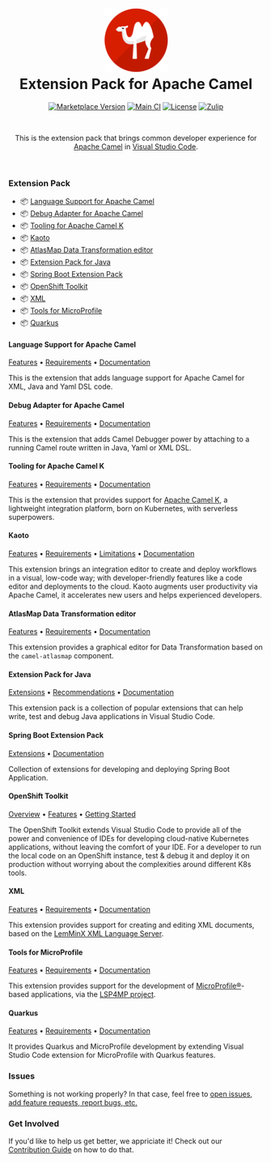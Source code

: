 <h1 align="center">
  <img width="125" height="125" src="https://raw.githubusercontent.com/camel-tooling/vscode-camel-extension-pack/main/icons/icon128.png">
  <br>
  Extension Pack for Apache Camel
</h1>

<p align="center">
  <a href="https://marketplace.visualstudio.com/items?itemName=redhat.apache-camel-extension-pack"><img src="https://img.shields.io/visual-studio-marketplace/v/redhat.apache-camel-extension-pack?style=for-the-badge" alt="Marketplace Version"/></a>
  <a href="https://github.com/camel-tooling/vscode-camel-extension-pack/actions/workflows/main.yml"><img src="https://img.shields.io/github/actions/workflow/status/camel-tooling/vscode-camel-extension-pack/main.yml?style=for-the-badge" alt="Main CI"></a>
  <a href="https://github.com/camel-tooling/vscode-camel-extension-pack/blob/main/LICENSE"><img src="https://img.shields.io/github/license/camel-tooling/vscode-camel-extension-pack?color=blue&style=for-the-badge" alt="License"/></a>
  <a href="https://camel.zulipchat.com/#narrow/stream/258729-camel-tooling"><img src="https://img.shields.io/badge/zulip-join_chat-brightgreen?color=yellow&style=for-the-badge" alt="Zulip"/></a>
</p><br/>

<p align="center">
This is the extension pack that brings common developer experience for <a href="http://camel.apache.org/">Apache Camel</a> in <a href="https://code.visualstudio.com/">Visual Studio Code</a>.
</p><br/>

### Extension Pack

- 📦 [Language Support for Apache Camel](https://marketplace.visualstudio.com/items?itemName=redhat.vscode-apache-camel)
- 📦 [Debug Adapter for Apache Camel](https://marketplace.visualstudio.com/items?itemName=redhat.vscode-debug-adapter-apache-camel)
- 📦 [Tooling for Apache Camel K](https://marketplace.visualstudio.com/items?itemName=redhat.vscode-camelk)
- 📦 [Kaoto](https://marketplace.visualstudio.com/items?itemName=redhat.vscode-kaoto)
- 📦 [AtlasMap Data Transformation editor](https://marketplace.visualstudio.com/items?itemName=redhat.atlasmap-viewer)
- 📦 [Extension Pack for Java](https://marketplace.visualstudio.com/items?itemName=vscjava.vscode-java-pack)
- 📦 [Spring Boot Extension Pack](https://marketplace.visualstudio.com/items?itemName=Pivotal.vscode-boot-dev-pack)
- 📦 [OpenShift Toolkit](https://marketplace.visualstudio.com/items?itemName=redhat.vscode-openshift-connector)
- 📦 [XML](https://marketplace.visualstudio.com/items?itemName=redhat.vscode-xml)
- 📦 [Tools for MicroProfile](https://marketplace.visualstudio.com/items?itemName=redhat.vscode-microprofile)
- 📦 [Quarkus](https://marketplace.visualstudio.com/items?itemName=redhat.vscode-quarkus)

#### Language Support for Apache Camel

<p align="left">
  <a href="https://github.com/camel-tooling/camel-lsp-client-vscode#features">Features</a> •
  <a href="https://github.com/camel-tooling/camel-lsp-client-vscode#requirements">Requirements</a> •
  <a href="https://camel-tooling.github.io/camel-lsp-client-vscode/">Documentation</a>
</p>

This is the extension that adds language support for Apache Camel for XML, Java and Yaml DSL code.

#### Debug Adapter for Apache Camel

<p align="left">
  <a href="https://github.com/camel-tooling/camel-dap-client-vscode#features">Features</a> •
  <a href="https://github.com/camel-tooling/camel-dap-client-vscode#requirements">Requirements</a> •
  <a href="https://camel-tooling.github.io/camel-dap-client-vscode/">Documentation</a>
</p>

This is the extension that adds Camel Debugger power by attaching to a running Camel route written in Java, Yaml or XML DSL.

#### Tooling for Apache Camel K

<p align="left">
  <a href="https://github.com/camel-tooling/vscode-camelk#features">Features</a> •
  <a href="https://github.com/camel-tooling/vscode-camelk#requirements">Requirements</a> •
  <a href="https://camel-tooling.github.io/vscode-camelk/">Documentation</a>
</p>

This is the extension that provides support for [Apache Camel K](https://camel.apache.org/camel-k/1.12.x/index.html), a lightweight integration platform, born on Kubernetes, with serverless superpowers.

#### Kaoto

<p align="left">
  <a href="https://github.com/KaotoIO/vscode-kaoto#features">Features</a> •
  <a href="https://github.com/KaotoIO/vscode-kaoto#prerequisites">Requirements</a> •
  <a href="https://github.com/KaotoIO/vscode-kaoto#limitations">Limitations</a> •
  <a href="https://kaoto.io/docs/">Documentation</a>
</p>

This extension brings an integration editor to create and deploy workflows in a visual, low-code way; with developer-friendly features like a code editor and deployments to the cloud. Kaoto augments user productivity via Apache Camel, it accelerates new users and helps experienced developers.

#### AtlasMap Data Transformation editor

<p align="left">
  <a href="https://github.com/jboss-fuse/vscode-atlasmap#features">Features</a> •
  <a href="https://github.com/jboss-fuse/vscode-atlasmap#prerequisites">Requirements</a> •
  <a href="https://docs.atlasmap.io">Documentation</a>
</p>

This extension provides a graphical editor for Data Transformation based on the `camel-atlasmap` component.

#### Extension Pack for Java

<p align="left">
  <a href="https://github.com/Microsoft/vscode-java-pack#extensions-included">Extensions</a> •
  <a href="https://github.com/Microsoft/vscode-java-pack#other-recommendations">Recommendations</a> •
  <a href="https://code.visualstudio.com/docs/languages/java">Documentation</a>
</p>

This extension pack is a collection of popular extensions that can help write, test and debug Java applications in Visual Studio Code.

#### Spring Boot Extension Pack

<p align="left">
  <a href="https://github.com/spring-projects/sts4/tree/main/vscode-extensions/boot-dev-pack#vs-code-spring-boot-application-development-extension-pack">Extensions</a> •
  <a href="https://github.com/spring-projects/sts4/wiki">Documentation</a>
</p>

Collection of extensions for developing and deploying Spring Boot Application.

#### OpenShift Toolkit

<p align="left">
  <a href="https://github.com/redhat-developer/vscode-openshift-tools#overview">Overview</a> •
  <a href="https://github.com/redhat-developer/vscode-openshift-tools#commands-and-features">Features</a> •
  <a href="https://github.com/redhat-developer/vscode-openshift-tools#getting-started">Getting Started</a>
</p>

The OpenShift Toolkit extends Visual Studio Code to provide all of the power and convenience of IDEs for developing cloud-native Kubernetes applications, without leaving the comfort of your IDE. For a developer to run the local code on an OpenShift instance, test & debug it and deploy it on production without worrying about the complexities around different K8s tools.

#### XML

<p align="left">
  <a href="https://github.com/redhat-developer/vscode-xml#features">Features</a> •
  <a href="https://github.com/redhat-developer/vscode-xml#requirements">Requirements</a> •
  <a href="https://github.com/redhat-developer/vscode-xml/tree/main/docs#xml-documentation">Documentation</a>
</p>

This extension provides support for creating and editing XML documents, based on the [LemMinX XML Language Server](https://github.com/eclipse/lemminx).

#### Tools for MicroProfile

<p align="left">
  <a href="https://github.com/redhat-developer/vscode-microprofile#description">Features</a> •
  <a href="https://github.com/redhat-developer/vscode-microprofile#requirements">Requirements</a> •
  <a href="https://github.com/redhat-developer/vscode-microprofile/tree/master/docs">Documentation</a>
</p>

This extension provides support for the development of [MicroProfile®](https://microprofile.io/)-based applications, via the [LSP4MP project](https://github.com/eclipse/lsp4mp).

#### Quarkus

<p align="left">
  <a href="https://github.com/redhat-developer/vscode-quarkus#description">Features</a> •
  <a href="https://github.com/redhat-developer/vscode-quarkus#requirements">Requirements</a> •
  <a href="https://github.com/redhat-developer/vscode-quarkus/tree/master/docs">Documentation</a>
</p>

It provides Quarkus and MicroProfile development by extending Visual Studio Code extension for MicroProfile with Quarkus features.

### Issues

Something is not working properly? In that case, feel free to [open issues, add feature requests, report bugs, etc.](https://github.com/camel-tooling/vscode-camel-extension-pack/issues)

### Get Involved

If you'd like to help us get better, we appriciate it!
Check out our [Contribution Guide](Contributing.md) on how to do that.
